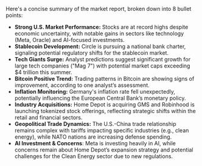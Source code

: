 Here's a concise summary of the market report, broken down into 8 bullet points:

*   **Strong U.S. Market Performance:** Stocks are at record highs despite economic uncertainty, with notable gains in sectors like technology (Meta, Oracle) and AI-focused investments.
*   **Stablecoin Development:** Circle is pursuing a national bank charter, signaling potential regulatory shifts for the stablecoin market.
*   **Tech Giants Surge:** Analyst predictions suggest significant growth for large tech companies ("Mag 7") with potential market caps exceeding $4 trillion this summer.
*   **Bitcoin Positive Trend:** Trading patterns in Bitcoin are showing signs of improvement, according to one analyst’s assessment.
*   **Inflation Monitoring:** Germany's inflation rate fell unexpectedly, potentially influencing the European Central Bank’s monetary policy.
*   **Industry Acquisitions:** Home Depot is acquiring GMS and Robinhood is launching tokenized stock offerings, reflecting strategic shifts within the retail and financial sectors.
*   **Geopolitical Trade Dynamics:** The U.S.-China trade relationship remains complex with tariffs impacting specific industries (e.g., clean energy), while NATO nations are increasing defense spending.
*  **AI Investment & Concerns**: Meta is investing heavily in AI, while concerns remain about Home Depot’s expansion strategy and potential challenges for the Clean Energy sector due to new regulations.